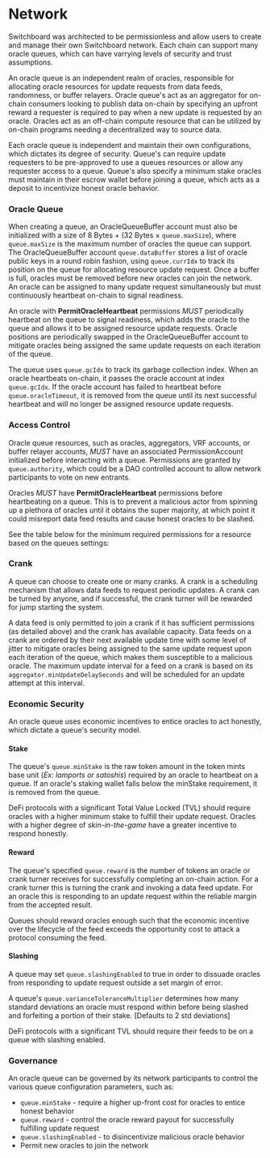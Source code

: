 # Network

Switchboard was architected to be permissionless and allow users to create and manage their own Switchboard network. Each chain can support many oracle queues, which can have varrying levels of security and trust assumptions.

An oracle queue is an independent realm of oracles, responsible for allocating oracle resources for update requests from data feeds, randomness, or buffer relayers. Oracle queue's act as an aggregator for on-chain consumers looking to publish data on-chain by specifying an upfront reward a requester is required to pay when a new update is requested by an oracle. Oracles act as an off-chain compute resource that can be utilized by on-chain programs needing a decentralized way to source data.

Each oracle queue is independent and maintain their own configurations, which dictates its degree of security. Queue's can require update requesters to be pre-approved to use a queues resources or allow any requester access to a queue. Queue's also specify a minimum stake oracles must maintain in their escrow wallet before joining a queue, which acts as a deposit to incentivize honest oracle behavior.

### Oracle Queue[​](http://localhost:3000/about/network#oracle-queue) <a href="#oracle-queue" id="oracle-queue"></a>

When creating a queue, an OracleQueueBuffer account must also be initialized with a size of 8 Bytes + (32 Bytes × `queue.maxSize`), where `queue.maxSize` is the maximum number of oracles the queue can support. The OracleQueueBuffer account `queue.dataBuffer` stores a list of oracle public keys in a round robin fashion, using `queue.currIdx` to track its position on the queue for allocating resource update request. Once a buffer is full, oracles must be removed before new oracles can join the network. An oracle can be assigned to many update request simultaneously but must continuously heartbeat on-chain to signal readiness.

An oracle with **PermitOracleHeartbeat** permissions _MUST_ periodically heartbeat on the queue to signal readiness, which adds the oracle to the queue and allows it to be assigned resource update requests. Oracle positions are periodically swapped in the OracleQueueBuffer account to mitigate oracles being assigned the same update requests on each iteration of the queue.

The queue uses `queue.gcIdx` to track its garbage collection index. When an oracle heartbeats on-chain, it passes the oracle account at index `queue.gcIdx`. If the oracle account has failed to heartbeat before `queue.oracleTimeout`, it is removed from the queue until its next successful heartbeat and will no longer be assigned resource update requests.

### Access Control[​](http://localhost:3000/about/network#access-control)

Oracle queue resources, such as oracles, aggregators, VRF accounts, or buffer relayer accounts, _MUST_ have an associated PermissionAccount initialized before interacting with a queue. Permissions are granted by `queue.authority`, which could be a DAO controlled account to allow network participants to vote on new entrants.

Oracles _MUST_ have **PermitOracleHeartbeat** permissions before heartbeating on a queue. This is to prevent a malicious actor from spinning up a plethora of oracles until it obtains the super majority, at which point it could misreport data feed results and cause honest oracles to be slashed.

See the table below for the minimum required permissions for a resource based on the queues settings:

### Crank[​](http://localhost:3000/about/network#crank) <a href="#crank" id="crank"></a>

A queue can choose to create one or many cranks. A crank is a scheduling mechanism that allows data feeds to request periodic updates. A crank can be turned by anyone, and if successful, the crank turner will be rewarded for jump starting the system.

A data feed is only permitted to join a crank if it has sufficient permissions (as detailed above) and the crank has available capacity. Data feeds on a crank are ordered by their next available update time with some level of jitter to mitigate oracles being assigned to the same update request upon each iteration of the queue, which makes them susceptible to a malicious oracle. The maximum update interval for a feed on a crank is based on its `aggregator.minUpdateDelaySeconds` and will be scheduled for an update attempt at this interval.

### Economic Security[​](http://localhost:3000/about/network#economic-security) <a href="#economic-security" id="economic-security"></a>

An oracle queue uses economic incentives to entice oracles to act honestly, which dictate a queue's security model.

#### Stake[​](http://localhost:3000/about/network#stake) <a href="#stake" id="stake"></a>

The queue's `queue.minStake` is the raw token amount in the token mints base unit (_Ex: lamports or satoshis_) required by an oracle to heartbeat on a queue. If an oracle's staking wallet falls below the minStake requirement, it is removed from the queue.

DeFi protocols with a significant Total Value Locked (TVL) should require oracles with a higher minimum stake to fulfill their update request. Oracles with a higher degree of _skin-in-the-game_ have a greater incentive to respond honestly.

#### Reward[​](http://localhost:3000/about/network#reward) <a href="#reward" id="reward"></a>

The queue's specified `queue.reward` is the number of tokens an oracle or crank turner receives for successfully completing an on-chain action. For a crank turner this is turning the crank and invoking a data feed update. For an oracle this is responding to an update request within the reliable margin from the accepted result.

Queues should reward oracles enough such that the economic incentive over the lifecycle of the feed exceeds the opportunity cost to attack a protocol consuming the feed.

#### Slashing[​](http://localhost:3000/about/network#slashing) <a href="#slashing" id="slashing"></a>

A queue may set `queue.slashingEnabled` to true in order to dissuade oracles from responding to update request outside a set margin of error.

A queue's `queue.varianceToleranceMultiplier` determines how many standard deviations an oracle must respond within before being slashed and forfeiting a portion of their stake. \[Defaults to 2 std deviations]

DeFi protocols with a significant TVL should require their feeds to be on a queue with slashing enabled.

### Governance[​](http://localhost:3000/about/network#governance) <a href="#governance" id="governance"></a>

An oracle queue can be governed by its network participants to control the various queue configuration parameters, such as:

* `queue.minStake` - require a higher up-front cost for oracles to entice honest behavior
* `queue.reward` - control the oracle reward payout for successfully fulfilling update request
* `queue.slashingEnabled` - to disincentivize malicious oracle behavior
* Permit new oracles to join the network

